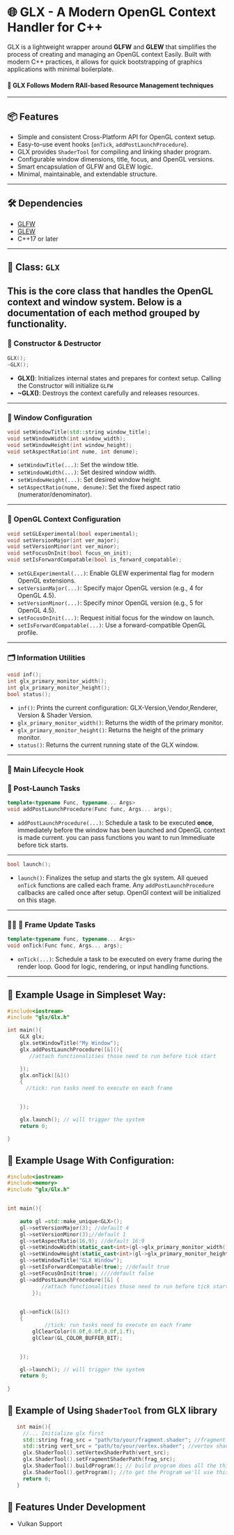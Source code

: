 # 🌐 GLX - A Modern OpenGL Context Handler for C++

GLX is a lightweight wrapper around **GLFW** and **GLEW** that simplifies the process of creating and managing an OpenGL context Easily. Built with modern C++ practices, it allows for quick bootstrapping of graphics applications with minimal boilerplate.
#### 🎯 GLX Follows Modern RAII-based Resource Management techniques
---

## 📦 Features

* Simple and consistent Cross-Platform API for OpenGL context setup.
* Easy-to-use event hooks (`onTick`, `addPostLaunchProcedure`).
* GLX provides `ShaderTool` for compiling and linking shader program.
* Configurable window dimensions, title, focus, and OpenGL versions.
* Smart encapsulation of GLFW and GLEW logic.
* Minimal, maintainable, and extendable structure.

---

## 🛠️ Dependencies

* [GLFW](https://www.glfw.org/)
* [GLEW](http://glew.sourceforge.net/)
* C++17 or later

---

## 💠 Class: `GLX`

This is the core class that handles the OpenGL context and window system. Below is a documentation of each method grouped by functionality.
---

### 🧱 Constructor & Destructor

```cpp
GLX();
~GLX();
```

* **GLX()**: Initializes internal states and prepares for context setup. Calling the Constructor will initialize `GLFW`
* **\~GLX()**: Destroys the context carefully and releases resources.

---

### 🚟️ Window Configuration

```cpp
void setWindowTitle(std::string window_title);
void setWindowWidth(int window_width);
void setWindowHeight(int window_height);
void setAspectRatio(int nume, int denume);
```

* `setWindowTitle(...)`: Set the window title.
* `setWindowWidth(...)`: Set desired window width.
* `setWindowHeight(...)`: Set desired window height.
* `setAspectRatio(nume, denume)`: Set the fixed aspect ratio (numerator/denominator).

---

### 🥪 OpenGL Context Configuration

```cpp
void setGLExperimental(bool experimental);
void setVersionMajor(int ver_major);
void setVersionMinor(int ver_minor);
void setFocusOnInit(bool focus_on_init);
void setIsForwardCompatable(bool is_forward_compatable);
```

* `setGLExperimental(...)`: Enable GLEW experimental flag for modern OpenGL extensions.
* `setVersionMajor(...)`: Specify major OpenGL version (e.g., 4 for OpenGL 4.5).
* `setVersionMinor(...)`: Specify minor OpenGL version (e.g., 5 for OpenGL 4.5).
* `setFocusOnInit(...)`: Request initial focus for the window on launch.
* `setIsForwardCompatable(...)`: Use a forward-compatible OpenGL profile.

---

### 🗂️ Information Utilities

```cpp
void inf();
int glx_primary_monitor_width();
int glx_primary_monitor_height();
bool status();
```

* `inf()`: Prints the current configuration: GLX-Version,Vendor,Renderer, Version & Shader Version.
* `glx_primary_monitor_width()`: Returns the width of the primary monitor.
* `glx_primary_monitor_height()`: Returns the height of the primary monitor.
* `status()`: Returns the current running state of the GLX window.

---

### 🔀 Main Lifecycle Hook

### 🧨 Post-Launch Tasks

```cpp
template<typename Func, typename... Args>
void addPostLaunchProcedure(Func func, Args... args);
```

* `addPostLaunchProcedure(...)`: Schedule a task to be executed **once**, immediately before the window has been launched and OpenGL context is made current. you can pass functions you want to run Immediuate before tick starts.

---

```cpp
bool launch();
```

* `launch()`: Finalizes the setup and starts the glx system. All queued `onTick` functions are called each frame. Any `addPostLaunchProcedure` callbacks are called once after setup. OpenGl context will be initialized on this stage.

---

### 🔁🔁 🔁 Frame Update Tasks

```cpp
template<typename Func, typename... Args>
void onTick(Func func, Args... args);
```

* `onTick(...)`: Schedule a task to be executed on every frame during the render loop. Good for logic, rendering, or input handling functions.

---



## 🔧 Example Usage in Simpleset Way:
```cpp
#include<iostream>
#include "glx/Glx.h"

int main(){
    GLX glx;
    glx.setWindowTitle("My Window");
    glx.addPostLaunchProcedure([&](){
       //attach functionalities those need to run before tick start

    });
    glx.onTick([&]()
    {
      //tick: run tasks need to execute on each frame


    });

    glx.launch(); // will trigger the system
    return 0;

}

```
## 🔧 Example Usage With Configuration:

```cpp
#include<iostream>
#include<memory>
#include "glx/Glx.h"


int main(){
 
    auto gl =std::make_unique<GLX>();
    gl->setVersionMajor(3); //default 4
    gl->setVersionMinor(3);//default 1
    gl->setAspectRatio(16,9); //default 16:9
    gl->setWindowWidth(static_cast<int>(gl->glx_primary_monitor_width())); //default full width
    gl->setWindowHeight(static_cast<int>(gl->glx_primary_monitor_height())); //default full height
    gl->setWindowTitle("GLX Window");
    gl->setIsForwardCompatable(true); //default true
    gl->setFocusOnInit(true); ////default false
    gl->addPostLaunchProcedure([&] {
           //attach functionalities those need to run before tick start
        });

    
    gl->onTick([&]()
    {
            //tick: run tasks need to execute on each frame
        glClearColor(0.0f,0.0f,0.0f,1.f);
        glClear(GL_COLOR_BUFFER_BIT);


    });

    gl->launch(); // will trigger the system
    return 0;
    
}

```
## 🔧 Example of Using `ShaderTool` from GLX library
```cpp
   int main(){
     //... Initialize glx first
     std::string frag_src = "path/to/your/fragment.shader"; //fragment shader source
     std::string vert_src = "path/to/your/vertex.shader"; //vertex shader source
     glx.ShaderTool().setVertexShaderPath(vert_src);
     glx.ShaderTool().setFragmentShaderPath(frag_src);
     glx.ShaderTool().buildProgram(); // build program does all the thing for us. Compiling and linking the shader program
     glx.ShaderTool().getProgram(); //to get the Program we'll use this function
     return 0;
   }
```

## 🚧 Features Under Development
- Vulkan Support

